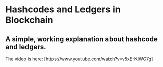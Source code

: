 # Hashcodes and Ledgers in Blockchain
## A simple, working explanation about hashcode and ledgers.

The video is here:
[https://www.youtube.com/watch?v=v5xE-KlWG7g]
